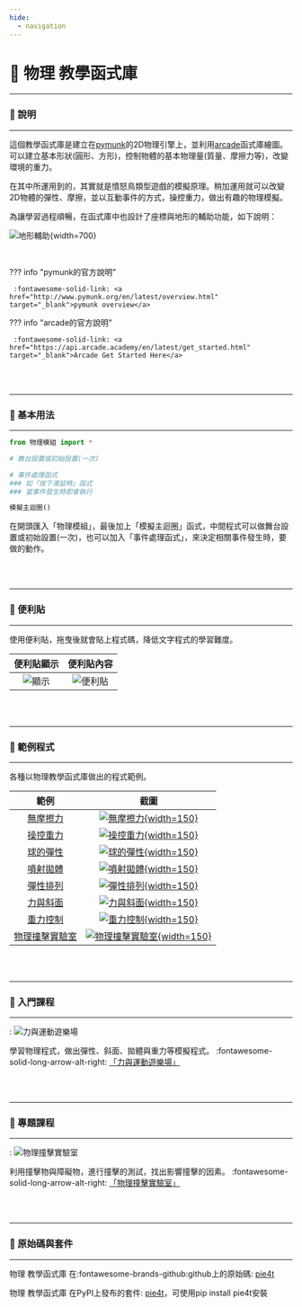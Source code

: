 ```yaml
---
hide:
  - navigation
---
```


# 🏀 物理 教學函式庫

---------------

### 📗 說明

---------------

這個教學函式庫是建立在[pymunk](http://www.pymunk.org/en/latest/)的2D物理引擎上，並利用[arcade](https://api.arcade.academy/en/latest/)函式庫繪圖。可以建立基本形狀(圓形、方形)，控制物體的基本物理量(質量、摩擦力等)，改變環境的重力。

在其中所運用到的，其實就是憤怒鳥類型遊戲的模擬原理。稍加運用就可以改變2D物體的彈性、摩擦，並以互動事件的方式，操控重力，做出有趣的物理模擬。

為讓學習過程順暢，在函式庫中也設計了座標與地形的輔助功能，如下說明：

![地形輔助](terrain_assist.jpg){width=700}

<br/>

??? info "pymunk的官方說明"

     :fontawesome-solid-link: <a href="http://www.pymunk.org/en/latest/overview.html" target="_blank">pymunk overview</a>

??? info "arcade的官方說明"

     :fontawesome-solid-link: <a href="https://api.arcade.academy/en/latest/get_started.html" target="_blank">Arcade Get Started Here</a>


<br/><br/>


---------------

### 📕 基本用法

---------------

```python
from 物理模組 import * 

# 舞台設置或初始設置(一次)

# 事件處理函式
### 如「按下滑鼠時」函式
### 當事件發生時即會執行

模擬主迴圈()
```

在開頭匯入「物理模組」，最後加上「模擬主迴圈」函式，中間程式可以做舞台設置或初始設置(一次)，也可以加入「事件處理函式」，來決定相關事件發生時，要做的動作。

<br/><br/>

---------------

### 📕 便利貼

---------------

使用便利貼，拖曳後就會貼上程式碼，降低文字程式的學習難度。



| 便利貼顯示           | 便利貼內容                               |
| :-----------:                    | :-------------------------:          |
| ![顯示](pie4t_display_postit.jpg)    | ![便利貼](pie4t_postit.jpg)    |


<br/><br/>


---------------

### 📘 範例程式

---------------

各種以物理教學函式庫做出的程式範例。

| 範例                             | 截圖                                                              |
| :-----------:                    | :------------------------------------:                            |
| [無摩擦力](frictionless.md)          | [![無摩擦力](frictionless.jpg){width=150}](frictionless.md)           |
| [操控重力](gravity.md)          | [![操控重力](gravity.jpg){width=150}](gravity.md)           |
| [球的彈性](bounce_ball.md)          | [![球的彈性](bounce_ball.jpg){width=150}](bounce_ball.md)           |
| [噴射拋體](projectile.md)          | [![噴射拋體](projectile.jpg){width=150}](projectile.md)           |
| [彈性排列](bounce_array.md)          | [![彈性排列](bounce_array.jpg){width=150}](bounce_array.md)           |
| [力與斜面](force_and_slide.md)          | [![力與斜面](force_and_slide.jpg){width=150}](force_and_slide.md)           |
| [重力控制](inertia_gravity.md)          | [![重力控制](inertia_gravity.jpg){width=150}](inertia_gravity.md)           |
| [物理撞擊實驗室](collision_lab.md)          | [![物理撞擊實驗室](collision_lab.jpg){width=150}](collision_lab.md)           |


<br/><br/>


---------------

### 📒 入門課程

---------------

: ![力與運動遊樂場](../lesson/mechanics_playground/digest.jpg)

學習物理程式，做出彈性、斜面、拋體與重力等模擬程式。
:fontawesome-solid-long-arrow-alt-right: <a href="../lesson/mechanics_playground/" target="_blank">「力與運動遊樂場」</a>

<br/><br/>

---------------

### 📕 專題課程

---------------

: ![物理撞擊實驗室](../lesson/project_collision_lab/digest.jpg)

利用撞擊物與障礙物，進行撞擊的測試，找出影響撞擊的因素。
:fontawesome-solid-long-arrow-alt-right: <a href="../lesson/project_collision_lab/" target="_blank">「物理撞擊實驗室」</a>


<br/><br/>




---------------

### 📙 原始碼與套件

---------------

物理 教學函式庫 在:fontawesome-brands-github:github上的原始碼: [pie4t](https://github.com/beardad1975/pie4t)

物理 教學函式庫 在PyPI上發布的套件: [pie4t](https://pypi.org/project/pie4t/)，可使用pip install pie4t安裝

<br/><br/>



